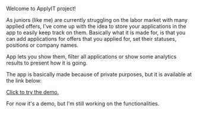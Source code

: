 Welcome to ApplyIT project!

As juniors (like me) are currently struggling on the labor market with many applied offers, I've come up with the idea to store your applications in the app to easily keep track on them.
Basically what it is made for, is that you can add applications for offers that you applied for, set their statuses, positions or company names.

App lets you show them, filter all applications or show some analytics results to present how it is going.

The app is basically made because of private purposes, but it is available at the link below:

<a href="https://applyit.vercel.app">Click to try the demo.</a>

For now it's a demo, but I'm still working on the functionalities.